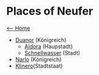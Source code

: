 # Places of Neufer

[<-- Home](../index.md)

- [Duanor](duanor.md) (Königreich)
     - [Aldora](aldora.md) (Haupstadt)
     - [Schnellwasser](schnellwasser.md) (Stadt)
- [Narlo](narlo.md) (Königreich)
- [Klinero](klinero.md)(Stadtstaat)